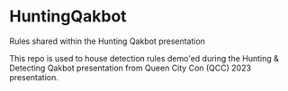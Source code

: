 # HuntingQakbot
Rules shared within the Hunting Qakbot presentation

This repo is used to house detection rules demo'ed during the Hunting & Detecting Qakbot presentation from Queen City Con (QCC) 2023 presentation.
